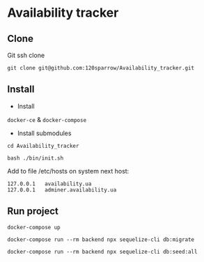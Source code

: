 # Availability tracker

## Clone 
Git ssh clone

`git clone git@github.com:120sparrow/Availability_tracker.git`

## Install

- Install 

`docker-ce` & `docker-compose`

- Install submodules 

`cd Availability_tracker`

`bash ./bin/init.sh`

Add to file /etc/hosts on system next host:

```
127.0.0.1   availability.ua 
127.0.0.1   adminer.availability.ua 
```

## Run project

`docker-compose up`

`docker-compose run --rm backend npx sequelize-cli db:migrate`
 
`docker-compose run --rm backend npx sequelize-cli db:seed:all`